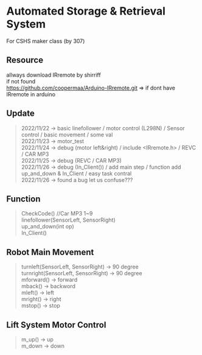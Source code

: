 # Automated Storage & Retrieval System
For CSHS maker class (by 307)

## Resource
allways download IRremote by shirriff \
if not found \
https://github.com/coopermaa/Arduino-IRremote.git => if dont have IRremote in arduino

## Update
> 2022/11/22 -> basic linefollower / motor control (L298N) / Sensor control / basic movement / some val \
> 2022/11/23 -> motor_test \
> 2022/11/24 -> debug (motor left&right) / include <IRremote.h> / REVC / CAR MP3 \
> 2022/11/25 -> debug (REVC / CAR MP3) \
> 2022/11/26 -> debug (In_Client()) / add main step / function add up_and_down & In_Client / easy task contral \
> 2022/11/26 -> found a bug let us confuse???

## Function
> CheckCode() //Car MP3 1~9 \
> linefollower(SensorLeft, SensorRight) \
> up_and_down(int op) \
> In_Client() 

## Robot Main Movement
> turnleft(SensorLeft, SensorRight) -> 90 degree \
> turnright(SensorLeft, SensorRight) -> 90 degree \
> mforward() -> forward \
> mback() -> backword \
> mleft() -> left \
> mright() -> right \
> mstop() -> stop 

## Lift System Motor Control
> m_up() -> up \
> m_down -> down 
